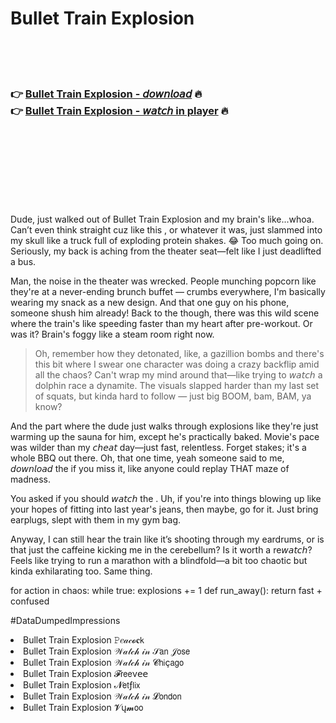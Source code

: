 <h1>Bullet Train Explosion</h1>

<br><br><br>

<h3>👉 <a href="https://Todds-golvitinging1984.github.io/osreghtwuw/">Bullet Train Explosion - 𝘥𝘰𝘸𝘯𝘭𝘰𝘢𝘥</a> 🔥<br>
👉 <a href="https://Todds-golvitinging1984.github.io/osreghtwuw/">Bullet Train Explosion - 𝘸𝘢𝘵𝘤𝘩 in player</a> 🔥
</h3>



<br><br><br><br><br><br><br>


Dude, just walked out of Bullet Train Explosion and my brain's like...whoa. Can’t even think straight cuz like this  , or whatever it was, just slammed into my skull like a truck full of exploding protein shakes. 😂 Too much going on. Seriously, my back is aching from the theater seat—felt like I just deadlifted a bus.

Man, the noise in the theater was wrecked. People munching popcorn like they're at a never-ending brunch buffet — crumbs everywhere, I'm basically wearing my snack as a new design. And that one guy on his phone, someone shush him already! Back to the   though, there was this wild scene where the train's like speeding faster than my heart after pre-workout. Or was it? Brain's foggy like a steam room right now.

> Oh, remember how they detonated, like, a gazillion bombs and there's this bit where I swear one character was doing a crazy backflip amid all the chaos? Can't wrap my mind around that—like trying to 𝘸𝘢𝘵𝘤𝘩 a dolphin race a dynamite. The visuals slapped harder than my last set of squats, but kinda hard to follow — just big BOOM, bam, BAM, ya know?

And the part where the dude just walks through explosions like they're just warming up the sauna for him, except he's practically baked. Movie's pace was wilder than my 𝘤𝘩𝘦𝘢𝘵 day—just fast, relentless. Forget stakes; it's a whole BBQ out there. Oh, that one time, yeah someone said to me, 𝘥𝘰𝘸𝘯𝘭𝘰𝘢𝘥 the   if you miss it, like anyone could replay THAT maze of madness.

You asked if you should 𝘸𝘢𝘵𝘤𝘩 the  . Uh, if you're into things blowing up like your hopes of fitting into last year's jeans, then maybe, go for it. Just bring earplugs, slept with them in my gym bag.

Anyway, I can still hear the train like it’s shooting through my eardrums, or is that just the caffeine kicking me in the cerebellum? Is it worth a re𝘸𝘢𝘵𝘤𝘩? Feels like trying to run a marathon with a blindfold—a bit too chaotic but kinda exhilarating too. Same thing.

for action in chaos:
    while true:
        explosions += 1
    def run_away():
        return fast + confused

#DataDumpedImpressions 

<li>Bullet Train Explosion 𝙿𝑒𝒶𝒸𝓸𝐜𝗄</li>
<li>Bullet Train Explosion 𝒲𝒶𝓉𝒸𝒽 𝒾𝓃 𝒮𝖺𝗇 𝒥𝗈𝗌𝖾</li>
<li>Bullet Train Explosion 𝒲𝒶𝓉𝒸𝒽 𝒾𝓃 𝓒𝗁𝗂ç𝖺𝗀𝗈</li>
<li>Bullet Train Explosion 𝓕𝗋𝖾𝖾ν𝖾𝖾</li>
<li>Bullet Train Explosion 𝓝𝖾𝗍ƒ𝗅𝗂𝗑</li>
<li>Bullet Train Explosion 𝒲𝒶𝓉𝒸𝒽 𝒾𝓃 𝓛𝗈𝗇𝖽𝗈𝗇</li>
<li>Bullet Train Explosion 𝓥ų𝓶𝗈𝗈</li>
